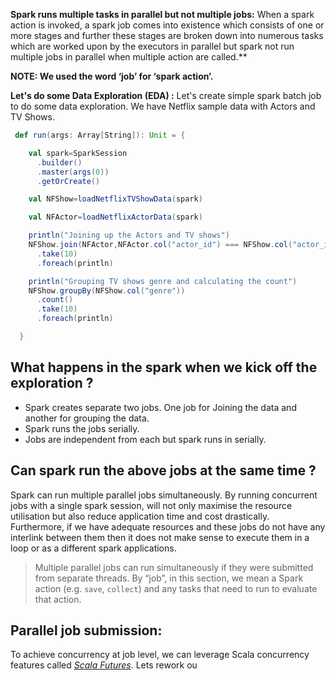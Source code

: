 

**Spark runs multiple tasks in parallel but not multiple jobs:**
When a spark action is invoked, a spark job comes into existence which consists of one or more stages and further these stages are broken down into numerous tasks which are worked upon by the executors in parallel but spark not run multiple jobs in parallel when multiple action are called.**

**NOTE: We used the word ‘job’ for ‘spark action’.**

**Let's do some Data Exploration (EDA) :** Let's create simple spark batch job to do some data exploration. We have Netflix sample data with Actors and TV Shows.
```scala
 def run(args: Array[String]): Unit = {

    val spark=SparkSession
      .builder()
      .master(args(0))
      .getOrCreate()

    val NFShow=loadNetflixTVShowData(spark)

    val NFActor=loadNetflixActorData(spark)

    println("Joining up the Actors and TV shows")
    NFShow.join(NFActor,NFActor.col("actor_id") === NFShow.col("actor_id"),"inner")
      .take(10)
      .foreach(println)

    println("Grouping TV shows genre and calculating the count")
    NFShow.groupBy(NFShow.col("genre"))
      .count()
      .take(10)
      .foreach(println)

  }
``` 

## What happens in the spark when we kick off the exploration ?

 - Spark creates separate two jobs. One job for Joining the data and another for grouping the data. 
 - Spark runs the jobs serially.
 - Jobs are independent from each but spark runs in serially.

## Can spark run the above jobs at the same time ?
Spark can run multiple parallel jobs simultaneously. By running concurrent jobs with a single spark session, will not only maximise the resource utilisation but also reduce application time and cost drastically. Furthermore, if we have adequate resources and these jobs do not have any interlink between them then it does not make sense to execute them in a loop or as a different spark applications.
> Multiple parallel jobs can run simultaneously if they were submitted from
> separate threads. By “job”, in this section, we mean a Spark action
> (e.g. `save`, `collect`) and any tasks that need to run to evaluate
> that action.

## Parallel job submission:

To achieve concurrency at job level, we can leverage Scala concurrency features called [_Scala Futures_](https://docs.scala-lang.org/overviews/core/futures.html). Lets rework ou
<!--stackedit_data:
eyJoaXN0b3J5IjpbODc1MjU3NjQ5LDIwMTY5MTExNzAsLTEzMT
A0MDE5MDAsMTYxMDE4Nzc1NSwtNjE4NTc2NzM1LC0xODA1NjA5
MDQ3LC03NDczMDQ0MDUsLTE5NjUyMDY2MywtMjA4ODc0NjYxMi
wtMTAzMzU3NzE3MCw5NTM3NzE5NTgsMzUwNjc5MzMxLDU4NzYx
NjU3LDM2MjkxNTc3MSwxNDg4MzQ1ODIwLC00OTMzMjM2MjUsLT
EyNzg0NjY3NywtOTk5MDMwMzIyLC0xNzA2NzMxOTkyLDkwNzg5
NzcyMl19
-->